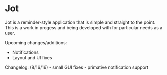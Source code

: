 # Jot

Jot is a reminder-style application that is simple and straight to the point. This is a work in progess and being developed with for particular needs as a user.

Upcoming changes/additions:
- Notifications
- Layout and UI fixes

Changelog:
(8/16/16) - small GUI fixes
          - primative notification support
